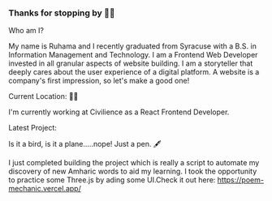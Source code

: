 ### Thanks for stopping by 🤸‍♀️

Who am I?

My name is Ruhama and I recently graduated from Syracuse with a B.S. in Information Management and Technology. I am a Frontend Web Developer invested in all granular aspects of website building. I am a storyteller that deeply cares about the user experience of a digital platform. A website is a company's first impression, so let's make a good one!

Current Location: 👩‍💼

I'm currently working at Civilience as a React Frontend Developer.


Latest Project:

Is it a bird, is it a plane.....nope! Just a pen. 🖋️

I just completed building the project which is really a script to automate my discovery of new Amharic words to aid my learning. I took the opportunity to practice some Three.js by ading some UI.Check it out here:
https://poem-mechanic.vercel.app/


<!--
**ruhamasahle/ruhamasahle** is a ✨ _special_ ✨ repository because its `README.md` (this file) appears on your GitHub profile.

Here are some ideas to get you started:

- 🔭 I’m currently working on ...
- 🌱 I’m currently learning ...
- 👯 I’m looking to collaborate on ...
- 🤔 I’m looking for help with ...
- 💬 Ask me about ...
- 📫 How to reach me: ...
- 😄 Pronouns: ...
- ⚡ Fun fact: ...
-->
